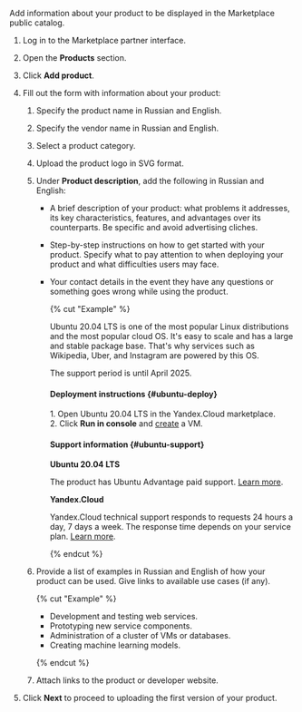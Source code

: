 Add information about your product to be displayed in the Marketplace public catalog.

1. Log in to the Marketplace partner interface.
1. Open the **Products** section.
1. Click **Add product**.
1. Fill out the form with information about your product:
    1. Specify the product name in Russian and English.
    1. Specify the vendor name in Russian and English.
    1. Select a product category.
    1. Upload the product logo in SVG format.
    1. Under **Product description**, add the following in Russian and English:
        * A brief description of your product: what problems it addresses, its key characteristics, features, and advantages over its counterparts. Be specific and avoid advertising cliches.
        * Step-by-step instructions on how to get started with your product. Specify what to pay attention to when deploying your product and what difficulties users may face.
        * Your contact details in the event they have any questions or something goes wrong while using the product.

            {% cut "Example" %}

            Ubuntu 20.04 LTS is one of the most popular Linux distributions and the most popular cloud OS. It's easy to scale and has a large and stable package base. That's why services such as Wikipedia, Uber, and Instagram are powered by this OS.

            The support period is until April 2025.

            #### Deployment instructions {#ubuntu-deploy}

            1.&nbsp;Open Ubuntu 20.04 LTS in the Yandex.Cloud marketplace.<br>
            2.&nbsp;Click **Run in console** and [create](https://cloud.yandex.ru/docs/compute/operations/vm-create/create-linux-vm) a VM.

            #### Support information {#ubuntu-support}

            **Ubuntu 20.04 LTS**

            The product has Ubuntu Advantage paid support. [Learn more](https://ubuntu.com/support).

            **Yandex.Cloud**

            Yandex.Cloud technical support responds to requests 24 hours a day, 7 days a week. The response time depends on your service plan. [Learn more](https://cloud.yandex.ru/docs/support/overview).

            {% endcut %}

    1. Provide a list of examples in Russian and English of how your product can be used. Give links to available use cases (if any).

        {% cut "Example" %}
        * Development and testing web services.
        * Prototyping new service components.
        * Administration of a cluster of VMs or databases.
        * Creating machine learning models.

        {% endcut %}

    1. Attach links to the product or developer website.

1. Click **Next** to proceed to uploading the first version of your product.

